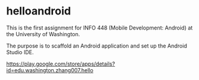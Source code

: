 # helloandroid

This is the first assignment for INFO 448 (Mobile Development: Android) at the University of Washington.

The purpose is to scaffold an Android application and set up the Android Studio IDE.

https://play.google.com/store/apps/details?id=edu.washington.zhang007.hello
